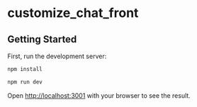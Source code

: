 # customize_chat_front

## Getting Started

First, run the development server:

```bash
npm install
```

```bash
npm run dev
```

Open [http://localhost:3001](http://localhost:3001) with your browser to see the result.


